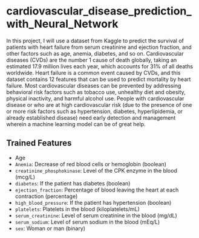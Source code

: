 # cardiovascular_disease_prediction_with_Neural_Network
In this project, I will use a dataset from Kaggle to predict the survival of patients with heart failure from serum creatinine and ejection fraction, and other factors such as age, anemia, diabetes, and so on.  Cardiovascular diseases (CVDs) are the number 1 cause of death globally, taking an estimated 17.9 million lives each year, which accounts for 31% of all deaths worldwide. Heart failure is a common event caused by CVDs, and this dataset contains 12 features that can be used to predict mortality by heart failure.  Most cardiovascular diseases can be prevented by addressing behavioral risk factors such as tobacco use, unhealthy diet and obesity, physical inactivity, and harmful alcohol use.  People with cardiovascular disease or who are at high cardiovascular risk (due to the presence of one or more risk factors such as hypertension, diabetes, hyperlipidemia, or already established disease) need early detection and management wherein a machine learning model can be of great help.

## Trained Features
- Age
- `Anemia`: Decrease of red blood cells or hemoglobin (boolean)
- `creatinine_phosphokinase`: Level of the CPK enzyme in the blood (mcg/L)
- `diabetes`: If the patient has diabetes (boolean)
- `ejection_fraction`: Percentage of blood leaving the heart at each contraction (percentage)
- `high_blood_pressure`: If the patient has hypertension (boolean)
- `platelets`: Platelets in the blood (kiloplatelets/mL)
- `serum_creatinine`: Level of serum creatinine in the blood (mg/dL)
- `serum_sodium`: Level of serum sodium in the blood (mEq/L)
- `sex`: Woman or man (binary)
